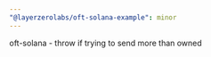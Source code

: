 ```yaml
---
"@layerzerolabs/oft-solana-example": minor
---
```


oft-solana - throw if trying to send more than owned

